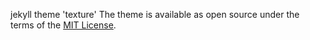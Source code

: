 jekyll theme 'texture'
The theme is available as open source under the terms of the [MIT License](https://opensource.org/licenses/MIT).

